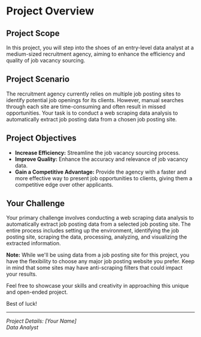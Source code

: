 # Project Overview

## Project Scope

In this project, you will step into the shoes of an entry-level data
analyst at a medium-sized recruitment agency, aiming to enhance the
efficiency and quality of job vacancy sourcing.

## Project Scenario

The recruitment agency currently relies on multiple job posting sites to
identify potential job openings for its clients. However, manual
searches through each site are time-consuming and often result in missed
opportunities. Your task is to conduct a web scraping data analysis to
automatically extract job posting data from a chosen job posting site.

## Project Objectives

-   **Increase Efficiency:** Streamline the job vacancy sourcing
    process.
-   **Improve Quality:** Enhance the accuracy and relevance of job
    vacancy data.
-   **Gain a Competitive Advantage:** Provide the agency with a faster
    and more effective way to present job opportunities to clients,
    giving them a competitive edge over other applicants.

## Your Challenge

Your primary challenge involves conducting a web scraping data analysis
to automatically extract job posting data from a selected job posting
site. The entire process includes setting up the environment,
identifying the job posting site, scraping the data, processing,
analyzing, and visualizing the extracted information.

**Note:** While we'll be using data from a job posting site for this
project, you have the flexibility to choose any major job posting
website you prefer. Keep in mind that some sites may have anti-scraping
filters that could impact your results.

Feel free to showcase your skills and creativity in approaching this
unique and open-ended project.

Best of luck!

------------------------------------------------------------------------

*Project Details: \[Your Name\]*\
*Data Analyst*
